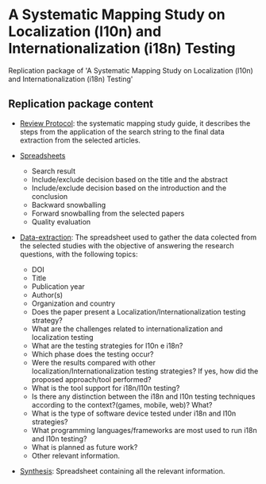 # A Systematic Mapping Study on Localization (l10n) and Internationalization (i18n) Testing
Replication package of 'A Systematic Mapping Study on Localization (l10n) and Internationalization (i18n) Testing'

## Replication package content

+ [Review Protocol](https://docs.google.com/document/d/1wyZzQzoDhS87XBOjg2bWp_KFU5pth4tY_Ybb5q87G5c/edit?usp=sharing): the systematic mapping study guide, it describes the steps from the application of the search string to the final data extraction from the selected articles.

+ [Spreadsheets](https://docs.google.com/spreadsheets/d/1kiWgM6CHXKyRUKW68nt8CfAoArjB4YxdDWootaOgi6o/edit?usp=sharing)

  - Search result
  - Include/exclude decision based on the title and the abstract
  - Include/exclude decision based on the introduction and the conclusion
  - Backward snowballing
  - Forward snowballing from the selected papers
  - Quality evaluation

+ [Data-extraction](https://docs.google.com/spreadsheets/d/1sgoasAkHDzPLQj9fgGag3R5E_wVNbnXLuIZv0iMUj8w/edit?usp=sharing): The spreadsheet used to gather the data colected from the selected studies with the objective of answering the research questions, with the following topics:

   - DOI
   - Title
   - Publication year
   - Author(s)
   - Organization and country
   - Does the paper present a Localization/Internationalization testing strategy?
   - What are the challenges related to internationalization and localization testing
   - What are the testing strategies for l10n e i18n?
   - Which phase does the testing occur?
   - Were the results compared with other localization/Internationalization testing strategies? If yes, how did the proposed approach/tool performed?
   - What is the tool support for i18n/l10n testing?
   - Is there any distinction between the i18n and l10n  testing techniques according to the context?(games, mobile, web)? What?
   - What is the type of software device tested under i18n and l10n strategies?
   - What programming languages/frameworks are most used to run i18n and l10n testing?
   - What is planned as future work?
   - Other relevant information.


+ [Synthesis](https://docs.google.com/spreadsheets/d/1kGZ7hOzBhMpJVh-pmyWX9eqOM3RF2LJIlkqU5q8MAY4/edit?usp=sharing): Spreadsheet containing all the relevant information.
